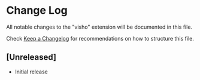 # Change Log

All notable changes to the "visho" extension will be documented in this file.

Check [Keep a Changelog](http://keepachangelog.com/) for recommendations on how to structure this file.

## [Unreleased]

- Initial release